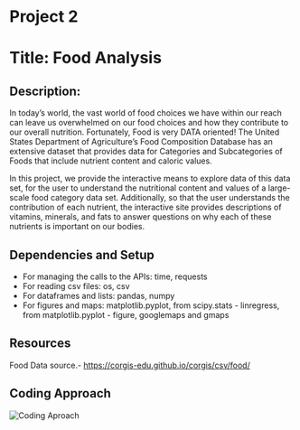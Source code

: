 # Project 2 

# Title: Food Analysis 

## Description:
In today’s world, the vast world of food choices we have within our reach can leave us overwhelmed on our food choices and how they contribute to our overall nutrition.
Fortunately, Food is very DATA oriented! The United States Department of Agriculture’s Food Composition Database has an extensive dataset that provides data for 
Categories and Subcategories of Foods that include nutrient content and caloric values.                                                                                 
                                                                                                                                                                         
In this project, we provide the interactive means to explore data of this data set, for the user to understand the nutritional content and values of a large-scale food 
category data set. Additionally, so that the user understands the contribution of each nutrient, the interactive site provides descriptions of vitamins, minerals, and 
fats to answer questions on why each of these nutrients is important on our bodies.                        

## Dependencies and Setup
* For managing the calls to the APIs: time, requests 
* For reading csv files: os, csv
* For dataframes and lists: pandas, numpy
* For figures and maps:  matplotlib.pyplot, from scipy.stats - linregress, from matplotlib.pyplot - figure, googlemaps and gmaps 

## Resources
Food Data source.- https://corgis-edu.github.io/corgis/csv/food/

## Coding Approach 
![Coding Aproach](https://user-images.githubusercontent.com/64176733/91760255-dd0dc180-eb87-11ea-9509-d01330a68370.png)
